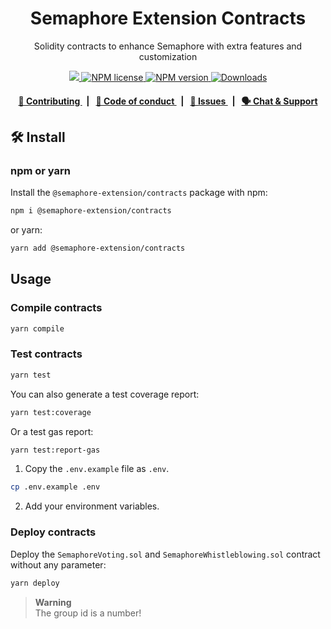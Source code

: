 <p align="center">
    <h1 align="center">
        Semaphore Extension Contracts
    </h1>
    <p align="center">Solidity contracts to enhance Semaphore with extra features and customization</p>
</p>
<p align="center">
    <a href="https://github.com/semaphore-protocol">
        <img src="https://img.shields.io/badge/project-Semaphore-blue.svg?style=flat-square">
    </a>
    <a href="https://github.com/semaphore-protocol/extensions/blob/main/packages/contracts/contracts/LICENSE">
        <img alt="NPM license" src="https://img.shields.io/npm/l/%40semaphore-extensions%2Fcontracts?style=flat-square">
    </a>
    <a href="https://www.npmjs.com/package/@semaphore-extensions/contracts">
        <img alt="NPM version" src="https://img.shields.io/npm/v/@semaphore-extensions/contracts?style=flat-square" />
    </a>
    <a href="https://npmjs.org/package/@semaphore-extensions/contracts">
        <img alt="Downloads" src="https://img.shields.io/npm/dm/@semaphore-extensions/contracts.svg?style=flat-square" />
    </a>
</p>
<div align="center">
    <h4>
        <a href="https://github.com/semaphore-protocol/extensions/blob/main/CONTRIBUTING.md">
            👥 Contributing
        </a>
        <span>&nbsp;&nbsp;|&nbsp;&nbsp;</span>
        <a href="https://github.com/semaphore-protocol/extensions/blob/main/CODE_OF_CONDUCT.md">
            🤝 Code of conduct
        </a>
        <span>&nbsp;&nbsp;|&nbsp;&nbsp;</span>
        <a href="https://github.com/semaphore-protocol/extensions/contribute">
            🔎 Issues
        </a>
        <span>&nbsp;&nbsp;|&nbsp;&nbsp;</span>
        <a href="https://semaphore.pse.dev/discord">
            🗣️ Chat &amp; Support
        </a>
    </h4>
</div>

## 🛠 Install

### npm or yarn

Install the `@semaphore-extension/contracts` package with npm:

```bash
npm i @semaphore-extension/contracts
```

or yarn:

```bash
yarn add @semaphore-extension/contracts
```

## Usage

### Compile contracts

```bash
yarn compile
```

### Test contracts

```bash
yarn test
```

You can also generate a test coverage report:

```bash
yarn test:coverage
```

Or a test gas report:

```bash
yarn test:report-gas
```

1. Copy the `.env.example` file as `.env`.

```bash
cp .env.example .env
```

2. Add your environment variables.

### Deploy contracts

Deploy the `SemaphoreVoting.sol` and `SemaphoreWhistleblowing.sol` contract without any parameter:

```bash
yarn deploy
```

> **Warning**  
> The group id is a number!
